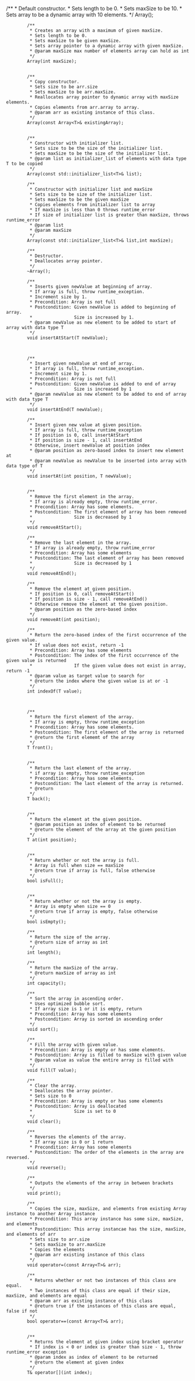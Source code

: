 /**
             * Default constructor.
             * Sets length to be 0.
             * Sets maxSize to be 10.
             * Sets array to be a dynamic array with 10 elements.
             */
            Array();

            /**
             * Creates an array with a maximum of given maxSize.
             * Sets length to be 0.
             * Sets maxSize to be given maxSize.
             * Sets array pointer to a dynamic array with given maxSize.
             * @param maxSize max number of elements array can hold as int
             */
            Array(int maxSize);


            /**
             * Copy constructor.
             * Sets size to be arr.size
             * Sets maxSize to be arr.maxSize.
             * Reallocates array pointer to dynamic array with maxSize elements.
             * Copies elements from arr.array to array.
             * @param arr as existing instance of this class.
             */
            Array(const Array<T>& existingArray);


            /**
             * Constructor with initializer list.
             * Sets size to be the size of the initializer list.
             * Sets maxSize to be the size of the initializer list.
             * @param list as initializer_list of elements with data type T to be copied
             */
            Array(const std::initializer_list<T>& list);

            /**
             * Constructor with initializer list and maxSize
             * Sets size to be size of the initializer list.
             * Sets maxSize to be the given maxSize
             * Copies elements from initializer list to array
             * If maxSize is less than 0 throws runtime_error
             * If size of initializer list is greater than maxSize, throws runtime_error
             * @param list
             * @param maxSize
             */
            Array(const std::initializer_list<T>& list,int maxSize);

            /**
             * Destructor.
             * Deallocates array pointer.
             */
            ~Array();

            /**
             * Inserts given newValue at beginning of array.
             * If array is full, throw runtime_exception.
             * Increment size by 1.
             * Precondition: Array is not full
             * Postcondition: Given newValue is added to beginning of array.
             *                Size is increased by 1.
             * @param newValue as new element to be added to start of array with data type T
             */
            void insertAtStart(T newValue);



            /**
             * Insert given newValue at end of array.
             * If array is full, throw runtime_exception.
             * Increment size by 1.
             * Precondition: Array is not full
             * Postcondition: Given newValue is added to end of array
             *                Size is increased by 1
             * @param newValue as new element to be added to end of array with data type T
             */
            void insertAtEnd(T newValue);

            /**
             * Insert given new value at given position.
             * If array is full, throw runtime_exception
             * If position is 0, call insertAtStart
             * If position is size - 1, call insertAtEnd
             * Otherwise, insert newValue at position index
             * @param position as zero-based index to insert new element at
             * @param newValue as newValue to be inserted into array with data type of T
             */
            void insertAt(int position, T newValue);


            /**
             * Remove the first element in the array.
             * If array is already empty, throw runtime_error.
             * Precondition: Array has some elements.
             * Postcondition: The first element of array has been removed
             *                Size is decreased by 1
             */
            void removeAtStart();

            /**
             * Remove the last element in the array.
             * If array is already empty, throw runtime_error
             * Precondition: Array has some elements
             * Postcondition: The last element of array has been removed
             *                Size is decreased by 1
             */
            void removeAtEnd();

            /**
             * Remove the element at given position.
             * If position is 0, call removeAtStart()
             * If position is size - 1, call removeAtEnd()
             * Otherwise remove the element at the given position.
             * @param position as the zero-based index
             */
            void removeAt(int position);

            /**
             * Return the zero-based index of the first occurrence of the given value.
             * If value does not exist, return -1
             * Precondition: Array has some elements
             * Postcondition: The index of the first occurrence of the given value is returned
             *                If the given value does not exist in array, return -1
             * @param value as target value to search for
             * @return the index where the given value is at or -1
             */
            int indexOf(T value);



            /**
             * Return the first element of the array.
             * If array is empty, throw runtime_exception
             * Precondition: Array has some elements.
             * Postcondition: The first element of the array is returned
             * @return the first elememt of the array
             */
            T front();


            /**
             * Return the last element of the array.
             * if array is empty, throw runtime_exception
             * Precondition: Array has some elements.
             * Postcondition: The last element of the array is returned.
             * @return
             */
            T back();


            /**
             * Return the element at the given position.
             * @param position as index of element to be returned
             * @return the element of the array at the given position
             */
            T at(int position);


            /**
             * Return whether or not the array is full.
             * Array is full when size == maxSize
             * @return true if array is full, false otherwise
             */
            bool isFull();


            /**
             * Return whether or not the array is empty.
             * Array is empty when size == 0
             * @return true if array is empty, false otherwise
             */
            bool isEmpty();

            /**
             * Return the size of the array.
             * @return size of array as int
             */
            int length();

            /**
             * Return the maxSize of the array.
             * @return maxSize of array as int
             */
            int capacity();

            /**
             * Sort the array in ascending order.
             * Uses optimized bubble sort.
             * If array size is 1 or it is empty, return
             * Precondition: Array has some elements
             * Postcondition: Array is sorted in ascending order
             */
            void sort();

            /**
             * Fill the array with given value.
             * Precondition: Array is empty or has some elements.
             * Postcondition: Array is filled to maxSize with given value
             * @param value as value the entire array is filled with
             */
            void fill(T value);

            /**
             * Clear the array.
             * Deallocates the array pointer.
             * Sets size to 0
             * Precondition: Array is empty or has some elements
             * Postcondition: Array is deallocated
             *                Size is set to 0
             */
            void clear();

            /**
             * Reverses the elements of the array.
             * If array size is 0 or 1 return
             * Precondition: Array has some elements
             * Postcondition: The order of the elements in the array are reversed.
             */
            void reverse();

            /**
             * Outputs the elements of the array in between brackets
             */
            void print();

            /**
             * Copies the size, maxSize, and elements from existing Array instance to another Array instance
             * Precondition: This array instance has some size, maxSize, and elements
             * Postcondition: This array instancae has the size, maxSize, and elements of arr
             * Sets size to arr.size
             * Sets maxSize to arr.maxSize
             * Copies the elements
             * @param arr existing instance of this class
             */
            void operator=(const Array<T>& arr);

            /**
             * Returns whether or not two instances of this class are equal.
             * Two instances of this class are equal if their size, maxSize, and elements are equal
             * @param arr as existing instance of this class
             * @return true if the instances of this class are equal, false if not
             */
            bool operator==(const Array<T>& arr);


            /**
             * Returns the element at given index using bracket operator
             * If index is < 0 or index is greater than size - 1, throw runtime_error exception
             * @param index as index of element to be returned
             * @return the element at given index
             */
            T& operator[](int index);